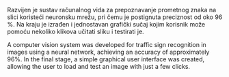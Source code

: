 Razvijen je sustav računalnog vida za prepoznavanje prometnog znaka na slici koristeći neuronsku mrežu, pri čemu je postignuta preciznost od oko 96 %. Na kraju je izrađen i jednostavan grafički sučaj kojim korisnik može pomoću nekoliko klikova učitati sliku i testirati je.

A computer vision system was developed for traffic sign recognition in images using a neural network, achieving an accuracy of approximately 96%. In the final stage, a simple graphical user interface was created, allowing the user to load and test an image with just a few clicks.
